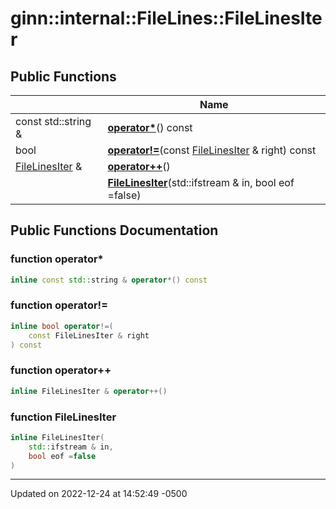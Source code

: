 # ginn::internal::FileLines::FileLinesIter




## Public Functions

|                | Name           |
| -------------- | -------------- |
| const std::string & | **[operator*](api/Classes/classginn_1_1internal_1_1_file_lines_1_1_file_lines_iter.md#function-operator*)**() const |
| bool | **[operator!=](api/Classes/classginn_1_1internal_1_1_file_lines_1_1_file_lines_iter.md#function-operator!=)**(const [FileLinesIter](api/Classes/classginn_1_1internal_1_1_file_lines_1_1_file_lines_iter.md) & right) const |
| [FileLinesIter](api/Classes/classginn_1_1internal_1_1_file_lines_1_1_file_lines_iter.md) & | **[operator++](api/Classes/classginn_1_1internal_1_1_file_lines_1_1_file_lines_iter.md#function-operator++)**() |
| | **[FileLinesIter](api/Classes/classginn_1_1internal_1_1_file_lines_1_1_file_lines_iter.md#function-filelinesiter)**(std::ifstream & in, bool eof =false) |

## Public Functions Documentation

### function operator*

```cpp
inline const std::string & operator*() const
```


### function operator!=

```cpp
inline bool operator!=(
    const FileLinesIter & right
) const
```


### function operator++

```cpp
inline FileLinesIter & operator++()
```


### function FileLinesIter

```cpp
inline FileLinesIter(
    std::ifstream & in,
    bool eof =false
)
```


-------------------------------

Updated on 2022-12-24 at 14:52:49 -0500